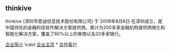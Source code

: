 ## thinkive
thinkive (深圳市思迪信息技术股份有限公司) 于 2006年8月8日 在深圳成立，是中国领先的金融科技软件解决方案提供商。累计为200多家金融机构提供网络化和智能化解决方案，覆盖了80%以上的券商以及20多家银行。

[企业简介](http://www.thinkive.com/main/we/company_intro/index.html) \cdot [企业主页](http://www.thinkive.com/main/index/index.html) * [合作客户](http://www.thinkive.com/main/we/joint_customer/index.html)
